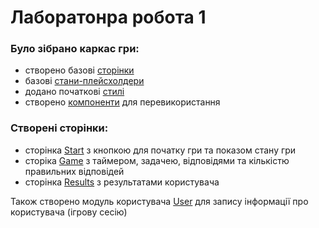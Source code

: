 # Лаборатонра робота 1

### Було зібрано каркас гри: 
- створено базові [сторінки](/src/pages/)
- базові [стани-плейсхолдери](https://github.com/kerosene2562/KOP_react_labs/blob/main/src/pages/Game.jsx#L5-L7)
- додано початкові [стилі](/src/styles/index.css)
- створено [компоненти](/src/components/) для перевикористання

### Створені сторінки:
- сторінка [Start](/src/pages/Start.jsx) з кнопкою для початку гри та показом стану гри
- сторіка [Game](/src/pages/Game.jsx) з таймером, задачею, відповідями та кількістю правильних відповідей
- сторінка [Results](/src/pages/Results.jsx) з результатами користувача

 Також створено модуль користувача [User](/src/modules/User.jsx) для запису інформації про користувача (ігрову сесію)
